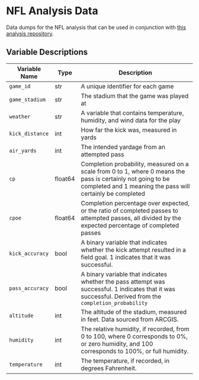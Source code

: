 # NFL Analysis Data

Data dumps for the NFL analysis that can be used in conjunction with [this analysis repository](https://github.com/kim3-sudo/nfl_analysis).

## Variable Descriptions

| Variable Name   | Type    | Description                                                                                                                                                               |
|-----------------|---------|---------------------------------------------------------------------------------------------------------------------------------------------------------------------------|
| `game_id`       | str     | A unique identifier for each game                                                                                                                                         |
| `game_stadium`  | str     | The stadium that the game was played at                                                                                                                                   |
| `weather`       | str     | A variable that contains temperature, humidity, and wind data for the play                                                                                                |
| `kick_distance` | int     | How far the kick was, measured in yards                                                                                                                                   |
| `air_yards`     | int     | The intended yardage from an attempted pass                                                                                                                               |
| `cp`            | float64 | Completion probability, measured on a scale from 0 to 1, where 0 means the pass is certainly not going to be completed and 1 meaning the pass will certainly be completed |
| `cpoe`          | float64 | Completion percentage over expected, or the ratio of completed passes to attempted passes, all divided by the expected percentage of completed passes                     |
| `kick_accuracy` | bool    | A binary variable that indicates whether the kick attempt resulted in a field goal. 1 indicates that it was successful.                                                   |
| `pass_accuracy` | bool    | A binary variable that indicates whether the pass attempt was successful. 1 indicates that it was successful. Derived from the `completion_probability`                   |
| `altitude`      | int     | The altitude of the stadium, measured in feet. Data sourced from ARCGIS.                                                                                                  |
| `humidity`      | int     | The relative humidity, if recorded, from 0 to 100, where 0 corresponds to 0%, or zero humidity, and 100 corresponds to 100%, or full humidity.                            |
| `temperature`   | int     | The temperature, if recorded, in degrees Fahrenheit.                                                                                                                      |
